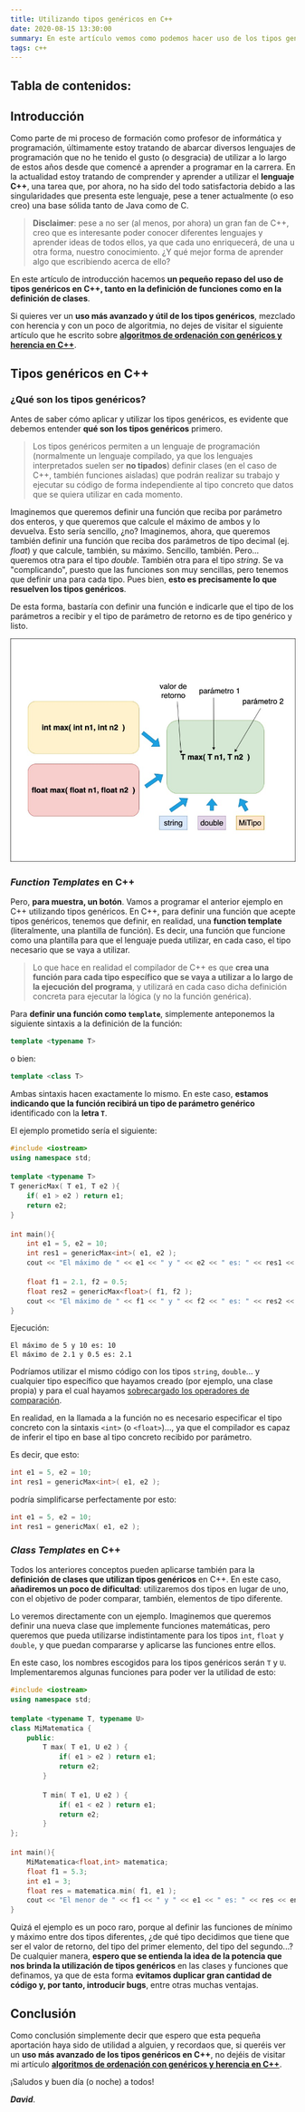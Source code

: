 ```yaml
---
title: Utilizando tipos genéricos en C++
date: 2020-08-15 13:30:00
summary: En este artículo vemos como podemos hacer uso de los tipos genéricos en C++ utilizando templates tanto en la definición de clases como funciones.
tags: c++
---
```


## Tabla de contenidos:

<!-- toc -->

## Introducción

Como parte de mi proceso de formación como profesor de informática y programación, últimamente estoy tratando de abarcar diversos lenguajes de programación que no he tenido el gusto (o desgracia) de utilizar a lo largo de estos años desde que comencé a aprender a programar en la carrera. En la actualidad estoy tratando de comprender y aprender a utilizar el **lenguaje C++**, una tarea que, por ahora, no ha sido del todo satisfactoria debido a las singularidades que presenta este lenguaje, pese a tener actualmente (o eso creo) una base sólida tanto de Java como de C.

> **Disclaimer**: pese a no ser (al menos, por ahora) un gran fan de C++, creo que es interesante poder conocer diferentes lenguajes y aprender ideas de todos ellos, ya que cada uno enriquecerá, de una u otra forma, nuestro conocimiento. ¿Y qué mejor forma de aprender algo que escribiendo acerca de ello?

En este artículo de introducción hacemos **un pequeño repaso del uso de tipos genéricos en C++, tanto en la definición de funciones como en la definición de clases**.

Si quieres ver un **uso más avanzado y útil de los tipos genéricos**, mezclado con herencia y con un poco de algoritmia, no dejes de visitar el siguiente artículo que he escrito sobre [**algoritmos de ordenación con genéricos y herencia en C++**](algoritmos-ordenacion-genericos-herencia-c++).

## Tipos genéricos en C++

### ¿Qué son los tipos genéricos?

Antes de saber cómo aplicar y utilizar los tipos genéricos, es evidente que debemos entender **qué son los tipos genéricos** primero. 

> Los tipos genéricos permiten a un lenguaje de programación (normalmente un lenguaje compilado, ya que los lenguajes interpretados suelen ser **no tipados**) definir clases (en el caso de C++, también funciones aisladas) que podrán realizar su trabajo y ejecutar su código de forma independiente al tipo concreto que datos que se quiera utilizar en cada momento. 

Imaginemos que queremos definir una función que reciba por parámetro dos enteros, y que queremos que calcule el máximo de ambos y lo devuelva. Esto sería sencillo, ¿no? Imaginemos, ahora, que queremos también definir una función que reciba dos parámetros de tipo decimal (ej. *float*) y que calcule, también, su máximo. Sencillo, también. Pero... queremos otra para el tipo *double*. También otra para el tipo *string*. Se va "complicando", puesto que las funciones son muy sencillas, pero tenemos que definir una para cada tipo. Pues bien, **esto es precisamente lo que resuelven los tipos genéricos**.

De esta forma, bastaría con definir una función e indicarle que el tipo de los parámetros a recibir y el tipo de parámetro de retorno es de tipo genérico y listo.

<img src="../blog-imgs-test/genericos-c++.jpg" alt="Una función con tipos específicos y tipos genéricos" style="max-height: 40rem">

### *Function Templates* en C++

Pero, **para muestra, un botón**. Vamos a programar el anterior ejemplo en C++ utilizando tipos genéricos. En C++, para definir una función que acepte tipos genéricos, tenemos que definir, en realidad, una **function template** (literalmente, una plantilla de función). Es decir, una función que funcione como una plantilla para que el lenguaje pueda utilizar, en cada caso, el tipo necesario que se vaya a utilizar.

> Lo que hace en realidad el compilador de C++ es que **crea una función para cada tipo específico que se vaya a utilizar a lo largo de la ejecución del programa**, y utilizará en cada caso dicha definición concreta para ejecutar la lógica (y no la función genérica).

Para **definir una función como `template`**, simplemente anteponemos la siguiente sintaxis a la definición de la función:

```cpp
template <typename T>
```

o bien:

```cpp
template <class T>
```

Ambas sintaxis hacen exactamente lo mismo. En este caso, **estamos indicando que la función recibirá un tipo de parámetro genérico** identificado con la **letra `T`**.

El ejemplo prometido sería el siguiente:

```cpp
#include <iostream>
using namespace std;

template <typename T>
T genericMax( T e1, T e2 ){
    if( e1 > e2 ) return e1;
    return e2;
}

int main(){
    int e1 = 5, e2 = 10;
    int res1 = genericMax<int>( e1, e2 );
    cout << "El máximo de " << e1 << " y " << e2 << " es: " << res1 << endl;

    float f1 = 2.1, f2 = 0.5;
    float res2 = genericMax<float>( f1, f2 );
    cout << "El máximo de " << f1 << " y " << f2 << " es: " << res2 << endl;
}
```

Ejecución:

```
El máximo de 5 y 10 es: 10
El máximo de 2.1 y 0.5 es: 2.1
```

Podríamos utilizar el mismo código con los tipos `string`, `double`... y cualquier tipo específico que hayamos creado (por ejemplo, una clase propia) y para el cual hayamos [sobrecargado los operadores de comparación](https://www.codingunit.com/cplusplus-binary-operator-overloading-greater-or-less-than).

En realidad, en la llamada a la función no es necesario especificar el tipo concreto con la sintaxis `<int>` (o `<float>`)..., ya que el compilador es capaz de inferir el tipo en base al tipo concreto recibido por parámetro.

Es decir, que esto:
```cpp
int e1 = 5, e2 = 10;
int res1 = genericMax<int>( e1, e2 );
```

podría simplificarse perfectamente por esto:
```cpp
int e1 = 5, e2 = 10;
int res1 = genericMax( e1, e2 );
```

### *Class Templates* en C++

Todos los anteriores conceptos pueden aplicarse también para la **definición de clases que utilizan tipos genéricos** en C++. En este caso, **añadiremos un poco de dificultad**: utilizaremos dos tipos en lugar de uno, con el objetivo de poder comparar, también, elementos de tipo diferente.

Lo veremos directamente con un ejemplo. Imaginemos que queremos definir una nueva clase que implemente funciones matemáticas, pero queremos que pueda utilizarse indistintamente para los tipos `int`, `float` y `double`, y que puedan compararse y aplicarse las funciones entre ellos.

En este caso, los nombres escogidos para los tipos genéricos serán `T` y `U`. Implementaremos algunas funciones para poder ver la utilidad de esto:

```cpp
#include <iostream>
using namespace std;

template <typename T, typename U>
class MiMatematica {
    public:
        T max( T e1, U e2 ) {
            if( e1 > e2 ) return e1;
            return e2;
        }

        T min( T e1, U e2 ) {
            if( e1 < e2 ) return e1;
            return e2;
        }
};

int main(){
    MiMatematica<float,int> matematica;
    float f1 = 5.3;
    int e1 = 3;
    float res = matematica.min( f1, e1 );
    cout << "El menor de " << f1 << " y " << e1 << " es: " << res << endl;
}
```

Quizá el ejemplo es un poco raro, porque al definir las funciones de mínimo y máximo entre dos tipos diferentes, ¿de qué tipo decidimos que tiene que ser el valor de retorno, del tipo del primer elemento, del tipo del segundo...? De cualquier manera, **espero que se entienda la idea de la potencia que nos brinda la utilización de tipos genéricos** en las clases y funciones que definamos, ya que de esta forma **evitamos duplicar gran cantidad de código y, por tanto, introducir bugs**, entre otras muchas ventajas.

## Conclusión

Como conclusión simplemente decir que espero que esta pequeña aportación haya sido de utilidad a alguien, y recordaos que, si queréis ver un **uso más avanzado de los tipos genéricos en C++**, no dejéis de visitar mi artículo [**algoritmos de ordenación con genéricos y herencia en C++**](algoritmos-ordenacion-genericos-herencia-c++).

¡Saludos y buen día (o noche) a todos!

***David***.